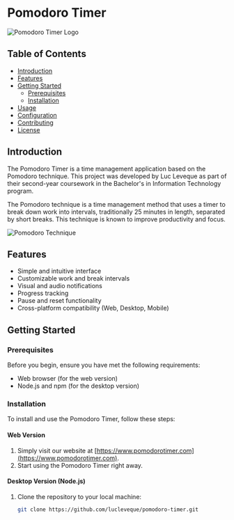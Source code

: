 # Pomodoro Timer

![Pomodoro Timer Logo](pomodoro-logo.png)

## Table of Contents

- [Introduction](#introduction)
- [Features](#features)
- [Getting Started](#getting-started)
  - [Prerequisites](#prerequisites)
  - [Installation](#installation)
- [Usage](#usage)
- [Configuration](#configuration)
- [Contributing](#contributing)
- [License](#license)

## Introduction

The Pomodoro Timer is a time management application based on the Pomodoro technique. This project was developed by Luc Leveque as part of their second-year coursework in the Bachelor's in Information Technology program.

The Pomodoro technique is a time management method that uses a timer to break down work into intervals, traditionally 25 minutes in length, separated by short breaks. This technique is known to improve productivity and focus.

![Pomodoro Technique](pomodoro-technique.png)

## Features

- Simple and intuitive interface
- Customizable work and break intervals
- Visual and audio notifications
- Progress tracking
- Pause and reset functionality
- Cross-platform compatibility (Web, Desktop, Mobile)

## Getting Started

### Prerequisites

Before you begin, ensure you have met the following requirements:

- Web browser (for the web version)
- Node.js and npm (for the desktop version)

### Installation

To install and use the Pomodoro Timer, follow these steps:

#### Web Version

1. Simply visit our website at [https://www.pomodorotimer.com](https://www.pomodorotimer.com).
2. Start using the Pomodoro Timer right away.

#### Desktop Version (Node.js)

1. Clone the repository to your local machine:

   ```bash
   git clone https://github.com/lucleveque/pomodoro-timer.git
